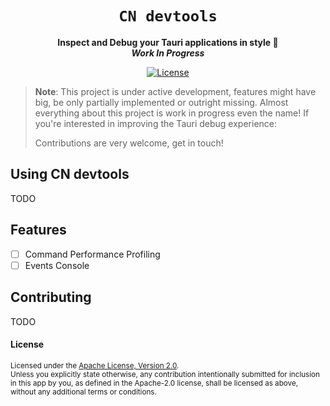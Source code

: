 <div align="center">
  <h1>
    <code>CN devtools</code>
  </h1>
  <p>
    <strong>Inspect and Debug your Tauri applications in style 💃</strong>
    <br />
    <strong><i>Work In Progress</i></strong>
  </p>
    
[![License](https://img.shields.io/badge/License-Apache_2.0-blue.svg)](https://opensource.org/licenses/Apache-2.0)
  
</div>

> **Note**: This project is under active development, features might have big, be only partially implemented or outright missing. 
> Almost everything about this project is work in progress even the name! If you're interested in improving the Tauri debug experience:
>
> Contributions are very welcome, get in touch!

## Using CN devtools

TODO

## Features

- [ ] Command Performance Profiling
- [ ] Events Console

## Contributing

TODO

#### License

<sup>
Licensed under the <a href="http://www.apache.org/licenses/LICENSE-2.0">Apache License, Version 2.0</a>.
</sup>

<br>

<sub>
Unless you explicitly state otherwise, any contribution intentionally submitted for inclusion in this app by you, as defined in the Apache-2.0 license, shall be licensed as above, without any additional terms or conditions.
</sub>
